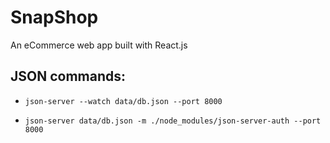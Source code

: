 # SnapShop

An eCommerce web app built with React.js

## JSON commands:

<!-- JSON Server -->
- `json-server --watch data/db.json --port 8000`

<!-- JSON Server and Auth -->
- `json-server data/db.json -m ./node_modules/json-server-auth --port 8000`

